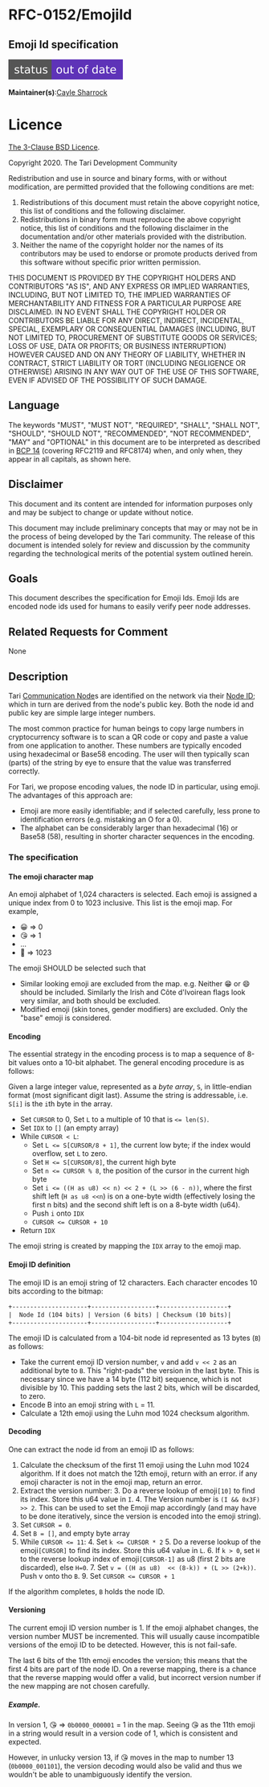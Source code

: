 # RFC-0152/EmojiId

## Emoji Id specification

![Status: Outdated](theme/images/status-outofdate.svg)

**Maintainer(s)**:[Cayle Sharrock](https://github.com/CjS77)

# Licence

[ The 3-Clause BSD Licence](https://opensource.org/licenses/BSD-3-Clause).

Copyright 2020. The Tari Development Community

Redistribution and use in source and binary forms, with or without modification, are permitted provided that the
following conditions are met:

1. Redistributions of this document must retain the above copyright notice, this list of conditions and the following
   disclaimer.
2. Redistributions in binary form must reproduce the above copyright notice, this list of conditions and the following
   disclaimer in the documentation and/or other materials provided with the distribution.
3. Neither the name of the copyright holder nor the names of its contributors may be used to endorse or promote products
   derived from this software without specific prior written permission.

THIS DOCUMENT IS PROVIDED BY THE COPYRIGHT HOLDERS AND CONTRIBUTORS "AS IS", AND ANY EXPRESS OR IMPLIED WARRANTIES,
INCLUDING, BUT NOT LIMITED TO, THE IMPLIED WARRANTIES OF MERCHANTABILITY AND FITNESS FOR A PARTICULAR PURPOSE ARE
DISCLAIMED. IN NO EVENT SHALL THE COPYRIGHT HOLDER OR CONTRIBUTORS BE LIABLE FOR ANY DIRECT, INDIRECT, INCIDENTAL,
SPECIAL, EXEMPLARY OR CONSEQUENTIAL DAMAGES (INCLUDING, BUT NOT LIMITED TO, PROCUREMENT OF SUBSTITUTE GOODS OR
SERVICES; LOSS OF USE, DATA OR PROFITS; OR BUSINESS INTERRUPTION) HOWEVER CAUSED AND ON ANY THEORY OF LIABILITY,
WHETHER IN CONTRACT, STRICT LIABILITY OR TORT (INCLUDING NEGLIGENCE OR OTHERWISE) ARISING IN ANY WAY OUT OF THE USE OF
THIS SOFTWARE, EVEN IF ADVISED OF THE POSSIBILITY OF SUCH DAMAGE.

## Language

The keywords "MUST", "MUST NOT", "REQUIRED", "SHALL", "SHALL NOT", "SHOULD", "SHOULD NOT", "RECOMMENDED",
"NOT RECOMMENDED", "MAY" and "OPTIONAL" in this document are to be interpreted as described in
[BCP 14](https://tools.ietf.org/html/bcp14) (covering RFC2119 and RFC8174) when, and only when, they appear in all capitals, as
shown here.

## Disclaimer

This document and its content are intended for information purposes only and may be subject to change or update
without notice.

This document may include preliminary concepts that may or may not be in the process of being developed by the Tari
community. The release of this document is intended solely for review and discussion by the community regarding the
technological merits of the potential system outlined herein.

## Goals

This document describes the specification for Emoji Ids. Emoji Ids are encoded node ids used for humans to easily verify
peer node addresses.

## Related Requests for Comment

None

## Description

Tari [Communication Node]s are identified on the network via their [Node ID]; which in turn are derived from the node's
public key. Both the node id and public key are simple large integer numbers.

The most common practice for human beings to copy large numbers in cryptocurrency software is to scan a QR code or copy
and paste a value from one application to another. These numbers are typically encoded using hexadecimal or Base58
encoding. The user will then typically scan (parts) of the string by eye to ensure that the value was transferred
correctly.

For Tari, we propose encoding values, the node ID in particular, using emoji. The advantages of this approach are:

* Emoji are more easily identifiable; and if selected carefully, less prone to identification errors (e.g. mistaking an
  O for a 0).
* The alphabet can be considerably larger than hexadecimal (16) or Base58 (58), resulting in shorter character sequences
  in the encoding.

### The specification

#### The emoji character map
An emoji alphabet of 1,024 characters is selected. Each emoji is assigned a unique index from 0 to 1023 inclusive. This
list is the emoji map. For example,

* 😀 => 0
* 😘 => 1
* ...
* 🦊 => 1023

The emoji SHOULD be selected such that

* Similar looking emoji are excluded from the map. e.g. Neither 😁 or 😄 should be included. Similarly the Irish and
  Côte d'Ivoirean flags look very similar, and both should be excluded.
* Modified emoji (skin tones, gender modifiers) are excluded. Only the "base" emoji is considered.

#### Encoding

The essential strategy in the encoding process is to map a sequence of 8-bit values onto a 10-bit alphabet. The general
encoding procedure is as follows:

Given a large integer value, represented as a _byte array_, `S`, in little-endian format (most significant digit last).
Assume the string is addressable, i.e. `S[i]` is the `i`th byte in the array.
* Set `CURSOR` to 0, Set `L` to a multiple of 10 that is `<= len(S)`.
* Set `IDX` to `[]` (an empty array)
* While `CURSOR < L`:
  * Set `L <= S[CURSOR/8 + 1]`, the current low byte; if the index would overflow, set `L` to zero.
  * Set `H <= S[CURSOR/8]`, the current high byte
  * Set `n <= CURSOR % 8`, the position of the cursor in the current high byte
  * Set `i <= ((H as u8) << n) << 2 + (L >> (6 - n))`, where the first shift left (`H as u8 <<n`) is on a one-byte width
    (effectively losing the first n bits) and the second shift left is on a 8-byte width (u64).
  * Push `i` onto `IDX`
  * `CURSOR <= CURSOR + 10`
* Return `IDX`

The emoji string is created by mapping the `IDX` array to the emoji map.

#### Emoji ID definition

The emoji ID is an emoji string of 12 characters. Each character encodes 10 bits according to the bitmap:

```text
+---------------------+------------------+-------------------+
|  Node Id (104 bits) | Version (6 bits) | Checksum (10 bits)|
+---------------------+------------------+-------------------+
```

 The emoji ID is calculated from a 104-bit node id represented as 13 bytes (`B`) as follows:

* Take the current emoji ID version number, `v` and add `v << 2` as an additional byte to `B`. This "right-pads" the
  version in the last byte. This is necessary since we have a 14 byte (112 bit) sequence, which is not divisible by 10.
  This padding sets the last 2 bits, which will be discarded, to zero.
* Encode B into an emoji string with `L` = 11.
* Calculate a 12th emoji using the Luhn mod 1024 checksum algorithm.

#### Decoding

One can extract the node id from an emoji ID as follows:

1. Calculate the checksum of the first 11 emoji using the Luhn mod 1024 algorithm. If it does not match the 12th emoji,
   return with an error. if any emoji character is not in the emoji map, return an error.
2. Extract the version number:
   3. Do a reverse lookup of emoji`[10]` to find its index. Store this u64 value in `I`.
   4. The Version number is `(I && 0x3F) >> 2`. This can be used to set the Emoji map accordingly (and may have to be
      done iteratively, since the version is encoded into the emoji string).
3. Set `CURSOR = 0`.
4. Set `B = []`, and empty byte array
5. While `CURSOR <= 11`:
   4. Set `k <= CURSOR * 2`
   5. Do a reverse lookup of the emoji`[CURSOR]` to find its index. Store this u64 value in `L`.
   6. If `k > 0`, set `H` to the reverse lookup index of emoji`[CURSOR-1]` as u8 (first 2 bits are discarded), else
      `H=0`.
   7. Set `v = ((H as u8)  << (8-k)) + (L >> (2+k))`. Push v onto tho `B`.
   9. Set `CURSOR <= CURSOR + 1`

If the algorithm completes, `B` holds the node ID.

#### Versioning

The current emoji ID version number is 1. If the emoji alphabet changes, the version number MUST be incremented. This
will usually cause incompatible versions of the emoji ID to be detected. However, this is not fail-safe.

The last 6 bits of the 11th emoji encodes the version; this means that the first 4 bits are part of the node ID. On a
reverse mapping, there is a chance that the reverse mapping would offer a valid, but incorrect version number if the new
mapping are not chosen carefully.

##### Example.

In version 1, 😘 => `0b0000_000001` = 1 in the map. Seeing 😘 as the 11th emoji in a string would result in a version
code of 1, which is consistent and expected.

However, in unlucky version 13, if 😘 moves in the map to number 13 (`0b0000_001101`), the version decoding would also
be valid and thus we wouldn't be able to unambiguously identify the version.



[Communication Node]: Glossary.md#communication-node
[Node ID]: Glossary.md#node-id
